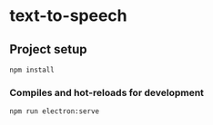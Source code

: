 # text-to-speech
## Project setup
```
npm install
```

### Compiles and hot-reloads for development
```
npm run electron:serve
```

